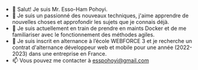 - 👋 Salut! Je suis Mr. Esso-Ham Pohoyi.
- 👀 Je suis un passionné des nouveaux techniques, j'aime apprendre de nouvelles choses et approfondir les sujets que je connais déjà.
- 🌱 Je suis actuellement en train de prendre en maints Docker et de me familiariser avec le fonctionnement des méthodes agiles.
- 💞️ Je suis inscrit en alternance à l’école WEBFORCE 3 et je recherche un contrat d'alternance développeur web et mobile pour une année (2022-2023) dans une entreprise en France.
- 📫 Vous pouvez me contacter à esspohoyi@gmail.com

<!---
Esso-Ham/Esso-Ham is a ✨ special ✨ repository because its `README.md` (this file) appears on your GitHub profile.
You can click the Preview link to take a look at your changes.
--->
